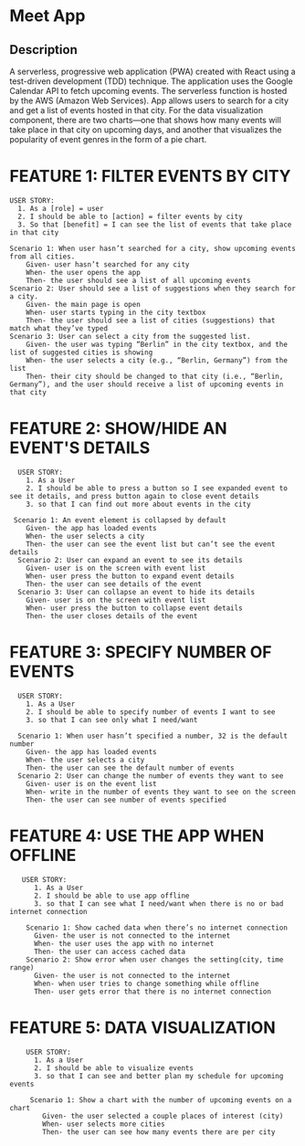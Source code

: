 # Meet App

## Description

A serverless, progressive web application (PWA) created with React using a test-driven development (TDD) technique. The application uses the Google Calendar API to
fetch upcoming events. The serverless function is hosted by the AWS (Amazon Web Services). App allows users to search for a city and get a list of events hosted in that city. For the data visualization component, there are two charts—one that shows how many events will take place in that city on upcoming days, and another that visualizes the popularity of event genres in the form of a pie chart. 

# FEATURE 1: FILTER EVENTS BY CITY
    USER STORY:
      1. As a [role] = user
      2. I should be able to [action] = filter events by city
      3. So that [benefit] = I can see the list of events that take place in that city

    Scenario 1: When user hasn’t searched for a city, show upcoming events from all cities.
        Given- user hasn’t searched for any city
        When- the user opens the app
        Then- the user should see a list of all upcoming events
    Scenario 2: User should see a list of suggestions when they search for a city.
        Given- the main page is open
        When- user starts typing in the city textbox
        Then- the user should see a list of cities (suggestions) that match what they’ve typed
    Scenario 3: User can select a city from the suggested list.
        Given- the user was typing “Berlin” in the city textbox, and the list of suggested cities is showing
        When- the user selects a city (e.g., “Berlin, Germany”) from the list
        Then- their city should be changed to that city (i.e., “Berlin, Germany”), and the user should receive a list of upcoming events in that city

  # FEATURE 2: SHOW/HIDE AN EVENT'S DETAILS
      USER STORY:
        1. As a User 
        2. I should be able to press a button so I see expanded event to see it details, and press button again to close event details
        3. so that I can find out more about events in the city

     Scenario 1: An event element is collapsed by default
        Given- the app has loaded events
        When- the user selects a city
        Then- the user can see the event list but can’t see the event details
      Scenario 2: User can expand an event to see its details
        Given- user is on the screen with event list
        When- user press the button to expand event details
        Then- the user can see details of the event
      Scenario 3: User can collapse an event to hide its details
        Given- user is on the screen with event list
        When- user press the button to collapse event details
        Then- the user closes details of the event


   # FEATURE 3: SPECIFY NUMBER OF EVENTS
      USER STORY:
        1. As a User 
        2. I should be able to specify number of events I want to see
        3. so that I can see only what I need/want

      Scenario 1: When user hasn’t specified a number, 32 is the default number
        Given- the app has loaded events
        When- the user selects a city
        Then- the user can see the default number of events
      Scenario 2: User can change the number of events they want to see
        Given- user is on the event list 
        When- write in the number of events they want to see on the screen
        Then- the user can see number of events specified

   # FEATURE 4: USE THE APP WHEN OFFLINE
       USER STORY:
          1. As a User 
          2. I should be able to use app offline
          3. so that I can see what I need/want when there is no or bad internet connection

        Scenario 1: Show cached data when there’s no internet connection
          Given- the user is not connected to the internet
          When- the user uses the app with no internet
          Then- the user can access cached data 
        Scenario 2: Show error when user changes the setting(city, time range) 
          Given- the user is not connected to the internet 
          When- when user tries to change something while offline
          Then- user gets error that there is no internet connection

   # FEATURE 5: DATA VISUALIZATION
        USER STORY:
          1. As a User 
          2. I should be able to visualize events
          3. so that I can see and better plan my schedule for upcoming events

         Scenario 1: Show a chart with the number of upcoming events on a chart 
            Given- the user selected a couple places of interest (city)
            When- user selects more cities
            Then- the user can see how many events there are per city 
